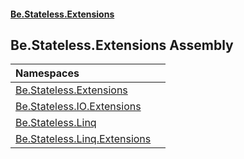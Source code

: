 #### [Be.Stateless.Extensions](README.md 'README')

## Be.Stateless.Extensions Assembly

| Namespaces | |
| :--- | :--- |
| [Be.Stateless.Extensions](Be.Stateless.Extensions.md 'Be.Stateless.Extensions') | |
| [Be.Stateless.IO.Extensions](Be.Stateless.IO.Extensions.md 'Be.Stateless.IO.Extensions') | |
| [Be.Stateless.Linq](Be.Stateless.Linq.md 'Be.Stateless.Linq') | |
| [Be.Stateless.Linq.Extensions](Be.Stateless.Linq.Extensions.md 'Be.Stateless.Linq.Extensions') | |
